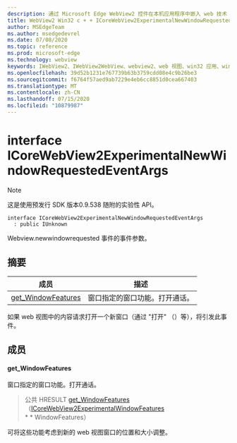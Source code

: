 ```yaml
---
description: 通过 Microsoft Edge WebView2 控件在本机应用程序中嵌入 web 技术（HTML、CSS 和 JavaScript）
title: WebView2 Win32 c + + ICoreWebView2ExperimentalNewWindowRequestedEventArgs
author: MSEdgeTeam
ms.author: msedgedevrel
ms.date: 07/08/2020
ms.topic: reference
ms.prod: microsoft-edge
ms.technology: webview
keywords: IWebView2、IWebView2WebView、webview2、web 视图、win32 应用、win32、edge、ICoreWebView2、ICoreWebView2Controller、浏览器控件、边缘 html、ICoreWebView2ExperimentalNewWindowRequestedEventArgs
ms.openlocfilehash: 39d52b1231e767739b63b3759cdd08e4c9b26be3
ms.sourcegitcommit: f6764f57aed9ab7229e4eb6cc8851d0cea667403
ms.translationtype: MT
ms.contentlocale: zh-CN
ms.lasthandoff: 07/15/2020
ms.locfileid: "10879987"
---
```

# interface ICoreWebView2ExperimentalNewWindowRequestedEventArgs 

> [!NOTE]
> 这是使用预发行 SDK 版本0.9.538 随附的实验性 API。

```
interface ICoreWebView2ExperimentalNewWindowRequestedEventArgs
  : public IUnknown
```

Webview.newwindowrequested 事件的事件参数。

## 摘要

 成员                        | 描述
--------------------------------|---------------------------------------------
[get_WindowFeatures](#get_windowfeatures) | 窗口指定的窗口功能。打开通话。

如果 web 视图中的内容请求打开一个新窗口（通过 "打开" （）等），将引发此事件。

## 成员

#### get_WindowFeatures 

窗口指定的窗口功能。打开通话。

> 公共 HRESULT [get_WindowFeatures](#get_windowfeatures)（[ICoreWebView2ExperimentalWindowFeatures](icorewebview2experimentalwindowfeatures.md) * * WindowFeatures）

可将这些功能考虑到新的 web 视图窗口的位置和大小调整。

